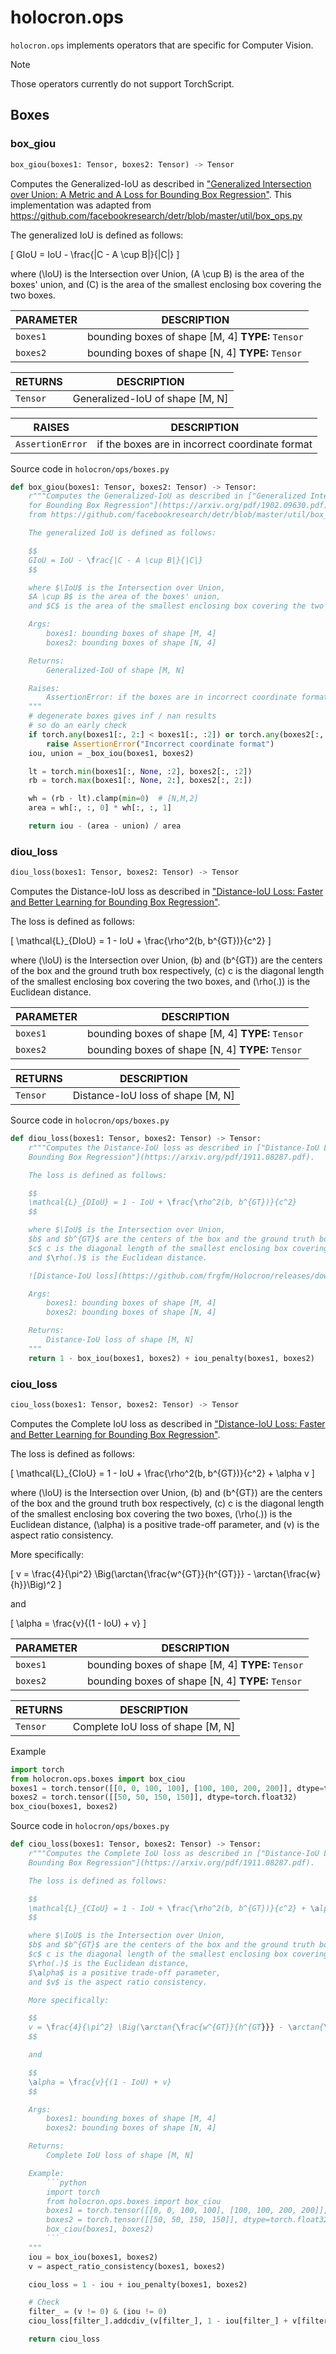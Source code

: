 # holocron.ops

`holocron.ops` implements operators that are specific for Computer Vision.

Note

Those operators currently do not support TorchScript.

## Boxes

### box_giou

```python
box_giou(boxes1: Tensor, boxes2: Tensor) -> Tensor
```

Computes the Generalized-IoU as described in ["Generalized Intersection over Union: A Metric and A Loss for Bounding Box Regression"](https://arxiv.org/pdf/1902.09630.pdf). This implementation was adapted from https://github.com/facebookresearch/detr/blob/master/util/box_ops.py

The generalized IoU is defined as follows:

[ GIoU = IoU - \\frac{|C - A \\cup B|}{|C|} ]

where (\\IoU) is the Intersection over Union, (A \\cup B) is the area of the boxes' union, and (C) is the area of the smallest enclosing box covering the two boxes.

| PARAMETER | DESCRIPTION                                       |
| --------- | ------------------------------------------------- |
| `boxes1`  | bounding boxes of shape [M, 4] **TYPE:** `Tensor` |
| `boxes2`  | bounding boxes of shape [N, 4] **TYPE:** `Tensor` |

| RETURNS  | DESCRIPTION                     |
| -------- | ------------------------------- |
| `Tensor` | Generalized-IoU of shape [M, N] |

| RAISES           | DESCRIPTION                                     |
| ---------------- | ----------------------------------------------- |
| `AssertionError` | if the boxes are in incorrect coordinate format |

Source code in `holocron/ops/boxes.py`

```python
def box_giou(boxes1: Tensor, boxes2: Tensor) -> Tensor:
    r"""Computes the Generalized-IoU as described in ["Generalized Intersection over Union: A Metric and A Loss
    for Bounding Box Regression"](https://arxiv.org/pdf/1902.09630.pdf). This implementation was adapted
    from https://github.com/facebookresearch/detr/blob/master/util/box_ops.py

    The generalized IoU is defined as follows:

    $$
    GIoU = IoU - \frac{|C - A \cup B|}{|C|}
    $$

    where $\IoU$ is the Intersection over Union,
    $A \cup B$ is the area of the boxes' union,
    and $C$ is the area of the smallest enclosing box covering the two boxes.

    Args:
        boxes1: bounding boxes of shape [M, 4]
        boxes2: bounding boxes of shape [N, 4]

    Returns:
        Generalized-IoU of shape [M, N]

    Raises:
        AssertionError: if the boxes are in incorrect coordinate format
    """
    # degenerate boxes gives inf / nan results
    # so do an early check
    if torch.any(boxes1[:, 2:] < boxes1[:, :2]) or torch.any(boxes2[:, 2:] < boxes2[:, :2]):
        raise AssertionError("Incorrect coordinate format")
    iou, union = _box_iou(boxes1, boxes2)

    lt = torch.min(boxes1[:, None, :2], boxes2[:, :2])
    rb = torch.max(boxes1[:, None, 2:], boxes2[:, 2:])

    wh = (rb - lt).clamp(min=0)  # [N,M,2]
    area = wh[:, :, 0] * wh[:, :, 1]

    return iou - (area - union) / area
```

### diou_loss

```python
diou_loss(boxes1: Tensor, boxes2: Tensor) -> Tensor
```

Computes the Distance-IoU loss as described in ["Distance-IoU Loss: Faster and Better Learning for Bounding Box Regression"](https://arxiv.org/pdf/1911.08287.pdf).

The loss is defined as follows:

[ \\mathcal{L}\_{DIoU} = 1 - IoU + \\frac{\\rho^2(b, b^{GT})}{c^2} ]

where (\\IoU) is the Intersection over Union, (b) and (b^{GT}) are the centers of the box and the ground truth box respectively, (c) c is the diagonal length of the smallest enclosing box covering the two boxes, and (\\rho(.)) is the Euclidean distance.

| PARAMETER | DESCRIPTION                                       |
| --------- | ------------------------------------------------- |
| `boxes1`  | bounding boxes of shape [M, 4] **TYPE:** `Tensor` |
| `boxes2`  | bounding boxes of shape [N, 4] **TYPE:** `Tensor` |

| RETURNS  | DESCRIPTION                       |
| -------- | --------------------------------- |
| `Tensor` | Distance-IoU loss of shape [M, N] |

Source code in `holocron/ops/boxes.py`

```python
def diou_loss(boxes1: Tensor, boxes2: Tensor) -> Tensor:
    r"""Computes the Distance-IoU loss as described in ["Distance-IoU Loss: Faster and Better Learning for
    Bounding Box Regression"](https://arxiv.org/pdf/1911.08287.pdf).

    The loss is defined as follows:

    $$
    \mathcal{L}_{DIoU} = 1 - IoU + \frac{\rho^2(b, b^{GT})}{c^2}
    $$

    where $\IoU$ is the Intersection over Union,
    $b$ and $b^{GT}$ are the centers of the box and the ground truth box respectively,
    $c$ c is the diagonal length of the smallest enclosing box covering the two boxes,
    and $\rho(.)$ is the Euclidean distance.

    ![Distance-IoU loss](https://github.com/frgfm/Holocron/releases/download/v0.1.3/diou_loss.png)

    Args:
        boxes1: bounding boxes of shape [M, 4]
        boxes2: bounding boxes of shape [N, 4]

    Returns:
        Distance-IoU loss of shape [M, N]
    """
    return 1 - box_iou(boxes1, boxes2) + iou_penalty(boxes1, boxes2)
```

### ciou_loss

```python
ciou_loss(boxes1: Tensor, boxes2: Tensor) -> Tensor
```

Computes the Complete IoU loss as described in ["Distance-IoU Loss: Faster and Better Learning for Bounding Box Regression"](https://arxiv.org/pdf/1911.08287.pdf).

The loss is defined as follows:

[ \\mathcal{L}\_{CIoU} = 1 - IoU + \\frac{\\rho^2(b, b^{GT})}{c^2} + \\alpha v ]

where (\\IoU) is the Intersection over Union, (b) and (b^{GT}) are the centers of the box and the ground truth box respectively, (c) c is the diagonal length of the smallest enclosing box covering the two boxes, (\\rho(.)) is the Euclidean distance, (\\alpha) is a positive trade-off parameter, and (v) is the aspect ratio consistency.

More specifically:

[ v = \\frac{4}{\\pi^2} \\Big(\\arctan{\\frac{w^{GT}}{h^{GT}}} - \\arctan{\\frac{w}{h}}\\Big)^2 ]

and

[ \\alpha = \\frac{v}{(1 - IoU) + v} ]

| PARAMETER | DESCRIPTION                                       |
| --------- | ------------------------------------------------- |
| `boxes1`  | bounding boxes of shape [M, 4] **TYPE:** `Tensor` |
| `boxes2`  | bounding boxes of shape [N, 4] **TYPE:** `Tensor` |

| RETURNS  | DESCRIPTION                       |
| -------- | --------------------------------- |
| `Tensor` | Complete IoU loss of shape [M, N] |

Example

```python
import torch
from holocron.ops.boxes import box_ciou
boxes1 = torch.tensor([[0, 0, 100, 100], [100, 100, 200, 200]], dtype=torch.float32)
boxes2 = torch.tensor([[50, 50, 150, 150]], dtype=torch.float32)
box_ciou(boxes1, boxes2)
```

Source code in `holocron/ops/boxes.py`

````python
def ciou_loss(boxes1: Tensor, boxes2: Tensor) -> Tensor:
    r"""Computes the Complete IoU loss as described in ["Distance-IoU Loss: Faster and Better Learning for
    Bounding Box Regression"](https://arxiv.org/pdf/1911.08287.pdf).

    The loss is defined as follows:

    $$
    \mathcal{L}_{CIoU} = 1 - IoU + \frac{\rho^2(b, b^{GT})}{c^2} + \alpha v
    $$

    where $\IoU$ is the Intersection over Union,
    $b$ and $b^{GT}$ are the centers of the box and the ground truth box respectively,
    $c$ c is the diagonal length of the smallest enclosing box covering the two boxes,
    $\rho(.)$ is the Euclidean distance,
    $\alpha$ is a positive trade-off parameter,
    and $v$ is the aspect ratio consistency.

    More specifically:

    $$
    v = \frac{4}{\pi^2} \Big(\arctan{\frac{w^{GT}}{h^{GT}}} - \arctan{\frac{w}{h}}\Big)^2
    $$

    and

    $$
    \alpha = \frac{v}{(1 - IoU) + v}
    $$

    Args:
        boxes1: bounding boxes of shape [M, 4]
        boxes2: bounding boxes of shape [N, 4]

    Returns:
        Complete IoU loss of shape [M, N]

    Example:
        ```python
        import torch
        from holocron.ops.boxes import box_ciou
        boxes1 = torch.tensor([[0, 0, 100, 100], [100, 100, 200, 200]], dtype=torch.float32)
        boxes2 = torch.tensor([[50, 50, 150, 150]], dtype=torch.float32)
        box_ciou(boxes1, boxes2)
        ```
    """
    iou = box_iou(boxes1, boxes2)
    v = aspect_ratio_consistency(boxes1, boxes2)

    ciou_loss = 1 - iou + iou_penalty(boxes1, boxes2)

    # Check
    filter_ = (v != 0) & (iou != 0)
    ciou_loss[filter_].addcdiv_(v[filter_], 1 - iou[filter_] + v[filter_])

    return ciou_loss
````

